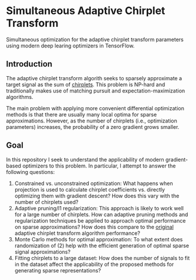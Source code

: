 # Simultaneous Adaptive Chirplet Transform

Simultaneous optimization for the adaptive chirplet transform parameters using modern deep learing optimizers in TensorFlow.

## Introduction

The adaptive chirplet transform algorith seeks to sparsely approximate a target signal as the sum of [chirplets](http://wearcam.org/chirplet.htm). This problem is NP-hard and traditionally makes use of matching pursuit and expectation-maximization algorithms.

The main problem with applying more convenient differential optimization methods is that there are usually many local optima for sparse approximations. However, as the number of chirplets (i.e., optimization parameters) increases, the probability of a zero gradient grows smaller.

## Goal

In this repository I seek to understand the applicability of modern gradient-based optimizers to this problem. In particular, I attempt to answer the following questions:

 1. Constrained vs. unconstrained optimization: What happens when projection is used to calculate chirplet coefficients vs. directly optimizing them with gradient descent? How does this vary with the number of chirplets used?
 2. Adaptive pruning/l1 regularization: This approach is likely to work well for a large number of chirplets. How can adaptive pruning methods and regularization techniques be applied to approach optimal performance on sparse approximations? How does this compare to the [original](https://github.com/amanb2000/Adaptive_Chirplet_Transform) adaptive chirplet transform algorithm performance?
 3. Monte Carlo methods for optimal approximation: To what extent does randomization of (2) help with the efficient generation of optimal sparse signal approximations?
 4. Fitting chirplets to a large dataset: How does the number of signals to fit in the dataset affect the applicability of the proposed methods for generating sparse representations? 




